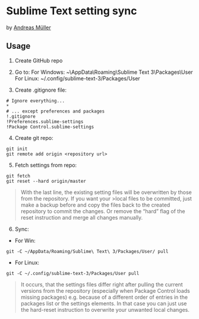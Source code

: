 # Sublime Text setting sync

by [Andreas Müller](https://medium.com/@devmount/using-git-to-sync-sublime-text-settings-f70b8dc7a40d#.yvv8bpola)

## Usage

1. Create GitHub repo
2. Go to:
	For Windows: ~\AppData\Roaming\Sublime Text 3\Packages\User
	For Linux:   ~/.config/sublime-text-3/Packages/User

3. Create .gitignore file:
```
# Ignore everything...
*
# ... except preferences and packages
!.gitignore
!Preferences.sublime-settings
!Package Control.sublime-settings
```
4. Create git repo:
```
git init
git remote add origin <repository url>
```
5. Fetch settings from repo:
```
git fetch
git reset --hard origin/master
```

>With the last line, the existing setting files will be overwritten by those from the repository. If you want your >local files to be committed, just make a backup before and copy the files back to the created repository to
>commit the changes. Or remove the “hard” flag of the reset instruction and merge all changes manually.

6. Sync:
- For Win:
```
git -C ~/AppData/Roaming/Sublime\ Text\ 3/Packages/User/ pull
```

- For Linux:
```
git -C ~/.config/sublime-text-3/Packages/User pull
```

>It occurs, that the settings files differ right after pulling the current versions from the repository (especially when Package Control loads missing packages) e.g. because of a different order of entries in the packages list or the settings elements. In that case you can just use the hard-reset instruction to overwrite your unwanted local changes.